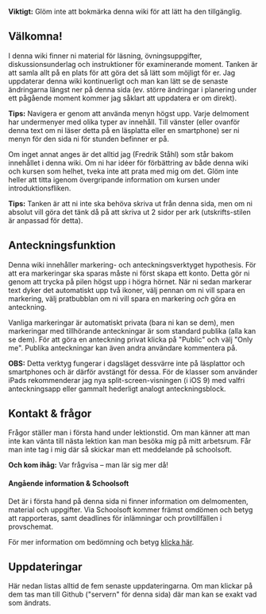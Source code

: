
**Viktigt:** Glöm inte att bokmärka denna wiki för att lätt ha den tillgänglig.

## Välkomna!

I denna wiki finner ni material för läsning, övningsuppgifter, diskussionsunderlag och instruktioner för examinerande moment. Tanken är att samla allt på en plats för att göra det så lätt som möjligt för er. Jag uppdaterar denna wiki kontinuerligt och man kan lätt se de senaste ändringarna längst ner på denna sida (ev. större ändringar i planering under ett pågående moment kommer jag såklart att uppdatera er om direkt). 

**Tips:** Navigera er genom att använda menyn högst upp. Varje delmoment har undermenyer med olika typer av innehåll. Till vänster (eller ovanför denna text om ni läser detta på en läsplatta eller en smartphone) ser ni menyn för den sida ni för stunden befinner er på.

Om inget annat anges är det alltid jag (Fredrik Ståhl) som står bakom innehållet i denna wiki. Om ni har idéer för förbättring av både denna wiki och kursen som helhet, tveka inte att prata med mig om det. Glöm inte heller att titta igenom övergripande information om kursen under introduktionsfliken. 

**Tips:** Tanken är att ni inte ska behöva skriva ut från denna sida, men om ni absolut vill göra det tänk då på att skriva ut 2 sidor per ark (utskrifts-stilen är anpassad för detta).



## Anteckningsfunktion

Denna wiki innehåller markering- och anteckningsverktyget hypothesis. För att era markeringar ska sparas måste ni först skapa ett konto. Detta gör ni genom att trycka på pilen högst upp i högra hörnet. När ni sedan markerar text dyker det automatiskt upp två ikoner, välj pennan om ni vill spara en markering, välj pratbubblan om ni vill spara en markering _och_ göra en anteckning. 

Vanliga markeringar är automatiskt privata (bara ni kan se dem), men markeringar med tillhörande anteckningar är som standard publika (alla kan se dem). För att göra en anteckning privat klicka på "Public" och välj "Only me". Publika anteckningar kan även andra användare kommentera på.

**OBS:** Detta verktyg fungerar i dagsläget dessvärre inte på läsplattor och smartphones och är därför avstängt för dessa. För de klasser som använder iPads rekommenderar jag nya split-screen-visningen (i iOS 9) med valfri anteckningsapp eller gammalt hederligt analogt anteckningsblock.  



## Kontakt & frågor

Frågor ställer man i första hand under lektionstid. Om man känner att man inte kan vänta till nästa lektion kan man besöka mig på mitt arbetsrum. Får man inte tag i mig där så skickar man ett meddelande på schoolsoft. 

**Och kom ihåg:** Var frågvisa – man lär sig mer då!

#### Angående information & Schoolsoft

Det är i första hand på denna sida ni finner information om delmomenten, material och uppgifter. Via Schoolsoft kommer främst omdömen och betyg att rapporteras, samt deadlines för inlämningar och provtillfällen i provschemat. 

För mer information om bedömning och betyg [klicka här](1_intro/bedomning.md).



## Uppdateringar

Här nedan listas alltid de fem senaste uppdateringarna. Om man klickar på dem tas man till Github ("servern" för denna sida) där man kan se exakt vad som ändrats.
